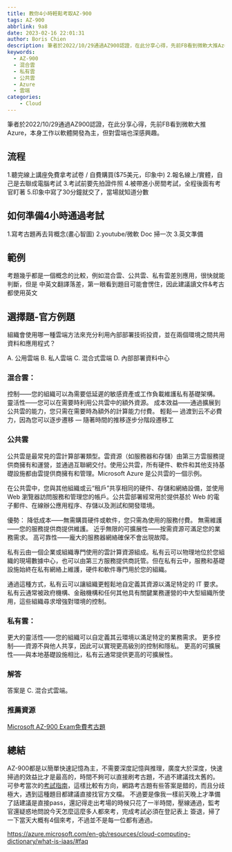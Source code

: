```yaml
---
title: 教你4小時輕鬆考取AZ-900
tags: AZ-900
abbrlink: 9a8
date: 2023-02-16 22:01:31
author: Boris Chien
description: 筆者於2022/10/29通過AZ900認證，在此分享心得，先前FB看到微軟大推Azure，本身工作以軟體開發為主，但對雲端也深感興趣。
keywords:
  - AZ-900
  - 混合雲
  - 私有雲
  - 公共雲
  - Azure
  - 雲端
categories:
    - Cloud
---
```


筆者於2022/10/29通過AZ900認證，在此分享心得，先前FB看到微軟大推Azure，本身工作以軟體開發為主，但對雲端也深感興趣。

## 流程
1.聽完線上講座免費拿考試卷 / 自費購買($75美元，印象中)
2.報名線上/實體，自己是去聯成電腦考試
3.考試前要先拍證件照
4.被帶進小房間考試，全程後面有考官盯著
5.印象中寫了30分鐘就交了，當場就知道分數

## 如何準備4小時通過考試
1.寫考古題再去背概念(畫心智圖)
2.youtube/微軟 Doc 掃一次
3.英文準備

## 範例
考題幾乎都是一個概念的比較，例如混合雲、公共雲、私有雲差別應用，很快就能判斷，但是
中英文翻譯落差，第一眼看到題目可能會愣住，因此建議讀文件&考古都使用英文

## 選擇題-官方例題
組織會使用哪一種雲端方法來充分利用內部部署技術投資，並在兩個環境之間共用資料和應用程式？

A. 公用雲端
B. 私人雲端
C. 混合式雲端
D. 內部部署資料中心


### 混合雲：

控制——您的組織可以為需要低延遲的敏感資產或工作負載維護私有基礎架構。
靈活性——您可以在需要時利用公共雲中的額外資源。
成本效益——通過擴展到公共雲的能力，您只需在需要時為額外的計算能力付費。
輕鬆— 過渡到云不必費力，因為您可以逐步遷移 — 隨著時間的推移逐步分階段遷移工

### 公共雲
公共雲是最常見的雲計算部署類型。雲資源（如服務器和存儲）由第三方雲服務提供商擁有和運營，並通過互聯網交付。使用公共雲，所有硬件、軟件和其他支持基礎設施都由雲提供商擁有和管理。Microsoft Azure 是公共雲的一個示例。

在公共雲中，您與其他組織或云“租戶”共享相同的硬件、存儲和網絡設備，並使用 Web 瀏覽器訪問服務和管理您的帳戶。公共雲部署經常用於提供基於 Web 的電子郵件、在線辦公應用程序、存儲以及測試和開發環境。

優勢：
降低成本——無需購買硬件或軟件，您只需為使用的服務付費。
無需維護——您的服務提供商提供維護。
近乎無限的可擴展性——按需資源可滿足您的業務需求。
高可靠性——龐大的服務器網絡確保不會出現故障。

私有云由一個企業或組織專門使用的雲計算資源組成。私有云可以物理地位於您組織的現場數據中心，也可以由第三方服務提供商託管。但在私有云中，服務和基礎設施始終在私有網絡上維護，硬件和軟件專門用於您的組織。

通過這種方式，私有云可以讓組織更輕鬆地自定義其資源以滿足特定的 IT 要求。私有云通常被政府機構、金融機構和任何其他具有關鍵業務運營的中大型組織所使用，這些組織尋求增強對環境的控制。

### 私有雲：

更大的靈活性——您的組織可以自定義其云環境以滿足特定的業務需求。
更多控制——資源不與他人共享，因此可以實現更高級別的控制和隱私。
更高的可擴展性——與本地基礎設施相比，私有云通常提供更高的可擴展性。

### 解答
答案是 C. 混合式雲端。

### 推薦資源
[Microsoft AZ-900 Exam免費考古題](https://www.examtopics.com/exams/microsoft/az-900/?utm_source=adwords&utm_medium=search&utm_campaign=search&gclid=Cj0KCQiArsefBhCbARIsAP98hXRP5CThqFMLKuvuH759u4ZnOgALUdZS6nWdn6bWJ2HoT6ru0GlFY1QaAtL1EALw_wcB)

## 總結
AZ-900都是以簡單快速記憶為主，不需要深度記憶與推理，廣度大於深度，快速掃過的效益比才是最高的，時間不夠可以直接刷考古題，不過不建議找太舊的。
可參考當次的[考試指南](https://query.prod.cms.rt.microsoft.com/cms/api/am/binary/RE3VwUY)，這樣比較有方向，網路考古題有些答案是錯的，而且分歧極大，遇到這種題目都建議直接找官方文檔。
不過要是像我一樣前天晚上才準備了話建議是直接pass，還記得走出考場的時候只花了一半時間，壓線通過，監考官還疑惑地問說今天怎麼這麼多人都來考，完成考試必須在登記表上
簽退，掃了一下當天大概有4個來考，不過並不是每一位都有通過。




https://azure.microsoft.com/en-gb/resources/cloud-computing-dictionary/what-is-iaas/#faq

